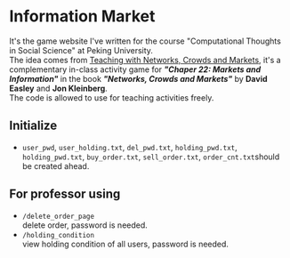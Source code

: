 # Information Market
It's the game website I've written for the course "Computational Thoughts in Social Science" at Peking University.  
The idea comes from [Teaching with Networks, Crowds and Markets](http://www-personal.umich.edu/~ladamic/courses/networks/si301w11/teaching/), it's a complementary in-class activity game for ***"Chaper 22: Markets and Information"*** in the book ***"Networks, Crowds and Markets"*** by **David Easley** and **Jon Kleinberg**.  
The code is allowed to use for teaching activities freely.


## Initialize
* `user_pwd`, `user_holding.txt`, `del_pwd.txt`, `holding_pwd.txt`, `holding_pwd.txt`, `buy_order.txt`, `sell_order.txt`, `order_cnt.txt`should be created ahead.
## For professor using
* `/delete_order_page`  
    delete order, password is needed.
* `/holding_condition`  
    view holding condition of all users, password is needed.
       
